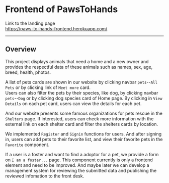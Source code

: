 # Frontend of PawsToHands

Link to the landing page  
https://paws-to-hands-frontend.herokuapp.com/

----
## Overview
This project displays animals that need a home and a new owner and provides the respectful data of these animals such as names, sex, age, breed, health, photos. 

A list of pets cards are shown in our website by clicking navbar `pets`--`All Pets` or by clicking link of `Meet more` card.   
Users can also filter the pets by their species, like dog, by clicking navbar `pets`--`Dog` or by clicking dog species card of Home page.
By clicking in `View Details` on each pet card, users can view the details for each pet.

And our website presents some famous organizations for pets rescue in the `Shelters` page. If interested, users can check more information with the external link on each shelter card and filter the shelters cards by location.

We implemented `Register` and `Signin` functions for users. And after signing in, users can add pets to their favorite list, and view their favorite pets in the `Favorite` component.

If a user is a foster and want to find a adoptor for a pet, we provide a form on `I am a foster...` page. This component currently is only a frontend element and need to be improved. And maybe later we can develop a management system for reviewing the submitted data and publishing the reviewed infomation to the front desk.



